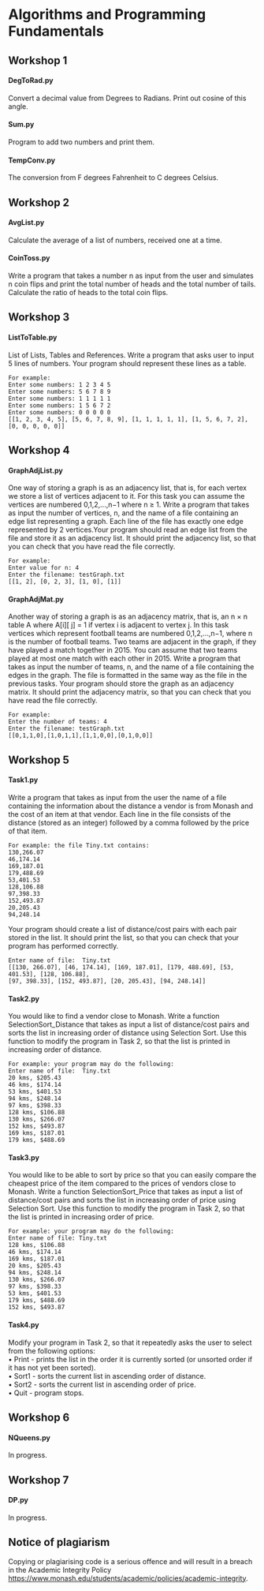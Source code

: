 # Algorithms and Programming Fundamentals

## Workshop 1
#### DegToRad.py
Convert a decimal value from Degrees to Radians. 
Print out cosine of this angle.
#### Sum.py
Program to add two numbers and print them.
#### TempConv.py
The conversion from F degrees Fahrenheit to C degrees Celsius.

## Workshop 2
#### AvgList.py
Calculate the average of a list of numbers, received one at a time.
#### CoinToss.py
Write a program that takes a number n as input from the user and simulates n coin flips and print the total number of heads and the total number of tails. Calculate the ratio of heads to the total coin flips.

## Workshop 3
#### ListToTable.py
List of Lists, Tables and References. Write a program that asks user to input 5 lines of numbers. Your program should represent these lines as a table.
```
For example:
Enter some numbers: 1 2 3 4 5 
Enter some numbers: 5 6 7 8 9
Enter some numbers: 1 1 1 1 1
Enter some numbers: 1 5 6 7 2 
Enter some numbers: 0 0 0 0 0
[[1, 2, 3, 4, 5], [5, 6, 7, 8, 9], [1, 1, 1, 1, 1], [1, 5, 6, 7, 2], [0, 0, 0, 0, 0]]
```

## Workshop 4
#### GraphAdjList.py
One way of storing a graph is as an adjacency list, that is, for each vertex we store a list of vertices adjacent to it. For this task you can assume the vertices are numbered 0,1,2,...,n−1 where n ≥ 1. Write a program that takes as input the number of vertices, n, and the name of a file containing an edge list representing a graph. Each line of the file has exactly one edge represented by 2 vertices.Your program should read an edge list from the file and store it as an adjacency list. It should print the adjacency list, so that you can check that you have read the file correctly.
```
For example:
Enter value for n: 4
Enter the filename: testGraph.txt
[[1, 2], [0, 2, 3], [1, 0], [1]]
```
#### GraphAdjMat.py
Another way of storing a graph is as an adjacency matrix, that is, an n × n table A where A[i][ j] = 1 if vertex i is adjacent to vertex j. In this task vertices which represent football teams are numbered 0,1,2,...,n−1, where n is the number of football teams. Two teams are adjacent in the graph, if they have played a match together in 2015. You can assume that two teams played at most one match with each other in 2015. Write a program that takes as input the number of teams, n, and the name of a file containing the edges in the graph. The file is formatted in the same way as the file in the previous tasks. Your program should store the graph as an adjacency matrix. It should print the adjacency matrix, so that you can check that you have read the file correctly.
```
For example:
Enter the number of teams: 4
Enter the filename: testGraph.txt
[[0,1,1,0],[1,0,1,1],[1,1,0,0],[0,1,0,0]]
```

## Workshop 5
#### Task1.py
Write a program that takes as input from the user the name of a file containing the information about the distance a vendor is from Monash and the cost of an item at that vendor. Each line in the file consists of the distance (stored as an integer) followed by a comma followed by the price of that item.
```
For example: the file Tiny.txt contains:
130,266.07
46,174.14
169,187.01
179,488.69
53,401.53
128,106.88
97,398.33
152,493.87
20,205.43
94,248.14
```
Your program should create a list of distance/cost pairs with each pair stored in the list. It should print the list, so that you can check that your program has performed correctly.
```
Enter name of file:  Tiny.txt
[[130, 266.07], [46, 174.14], [169, 187.01], [179, 488.69], [53, 401.53], [128, 106.88],
[97, 398.33], [152, 493.87], [20, 205.43], [94, 248.14]]
```
#### Task2.py

You would like to find a vendor close to Monash. Write a function SelectionSort_Distance that takes as input a list of distance/cost pairs and sorts the list in increasing order of distance using Selection Sort. Use this function to modify the program in Task 2, so that the list is printed in increasing order of distance.
```
For example: your program may do the following:
Enter name of file:  Tiny.txt
20 kms, $205.43
46 kms, $174.14
53 kms, $401.53
94 kms, $248.14
97 kms, $398.33
128 kms, $106.88
130 kms, $266.07
152 kms, $493.87
169 kms, $187.01
179 kms, $488.69
```
#### Task3.py
You would like to be able to sort by price so that you can easily compare the cheapest price of the item compared to the prices of vendors close to Monash. Write a function SelectionSort_Price that takes as input a list of distance/cost pairs and sorts the list in increasing order of price using Selection Sort. Use this function to modify the program in Task 2, so that the list is printed in increasing order of price.
```
For example: your program may do the following:
Enter name of file: Tiny.txt
128 kms, $106.88
46 kms, $174.14
169 kms, $187.01
20 kms, $205.43
94 kms, $248.14
130 kms, $266.07
97 kms, $398.33
53 kms, $401.53
179 kms, $488.69
152 kms, $493.87
```
#### Task4.py
Modify your program in Task 2, so that it repeatedly asks the user to select from the following options:  
• Print - prints the list in the order it is currently sorted (or unsorted order if it has not yet been sorted).  
• Sort1 - sorts the current list in ascending order of distance.  
• Sort2 - sorts the current list in ascending order of price.  
• Quit - program stops.

## Workshop 6
#### NQueens.py
In progress.

## Workshop 7
#### DP.py
In progress.


## Notice of plagiarism
Copying or plagiarising code is a serious offence and will result in a breach in the Academic Integrity Policy https://www.monash.edu/students/academic/policies/academic-integrity.

